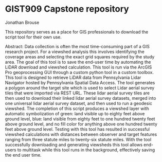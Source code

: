# GIST909 Capstone repository
Jonathan Brouse

This repository serves as a place for GIS professionals to download the script tool for their own use.

Abstract:
Data collection is often the most time-consuming part of a GIS research project. For a
viewshed analysis this involves identifying the coverage areas and selecting the exact grid
squares required by the study area. The goal of this tool is to save the end-user time by
automating the LiDAR download and viewshed calculation. This tool is run via the ArcGIS
Pro geoprocessing GUI through a custom python tool in a custom toolbox. This tool is
designed to retrieve LiDAR data from Pennsylvania Lidar Navigator hosted by Pennsylvania
Spatial Data Access. The tool generates a polygon around the target site which is used to
select Lidar aerial survey tiles that were imported via REST URL. These lidar aerial survey
tiles are then used to download their linked lidar aerial survey datasets, merged into one
universal lidar aerial survey dataset, and then used to run a geodesic viewshed. The
completion of this script produces a viewshed layer with automatic symbolization of green:
land visible up to eighty feet above ground level, blue: land visible from eighty feet to one
hundred twenty feet above ground level, and no fill color for anything above one hundred
twenty feet above ground level. Testing with this tool has resulted in successful viewshed
calculations with distances between observer and target features ranging from three statute
miles to twenty-six statute miles. With the tool successfully downloading and generating
viewsheds this tool allows end-users to multitask while this tool runs in the background,
effectively saving the end user time.
